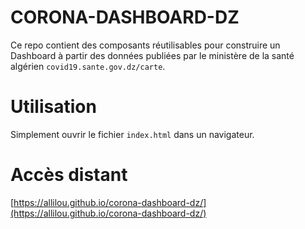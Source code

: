 # CORONA-DASHBOARD-DZ

Ce repo contient des composants réutilisables pour construire un Dashboard à partir des données publiées par le ministère de la santé algérien ```covid19.sante.gov.dz/carte```.

# Utilisation

Simplement ouvrir le fichier ```index.html``` dans un navigateur.

# Accès distant

[https://allilou.github.io/corona-dashboard-dz/](https://allilou.github.io/corona-dashboard-dz/)